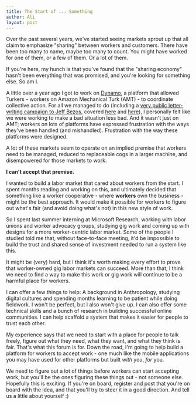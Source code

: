 ```yaml
---
title: The Start of ... Something
author: Ali
layout: post
---
```

Over the past several years, we've started seeing markets sprout up that all claim to emphasize "sharing" between workers and customers. There have been too many to name, maybe too many to count. You might have worked for one of them, or a few of them. Or a lot of them.

If you're here, my hunch is that you've found that the "sharing economy" hasn't been everything that was promised, and you're looking for something else. So am I.

A little over a year ago I got to work on [Dynamo][dynamo], a platform that allowed Turkers - workers on Amazon Mechanical Turk (AMT) - to coordinate collective action. For all we managed to do (including a [very public letter-writing campaign to Jeff Bezos][letters], covered [here][guardian] and [here][verge]), I personally felt like we were working to make a bad situation less bad. And it wasn't just on AMT; workers on lots of platforms have expressed frustration with the ways they've been handled (and mishandled). Frustration with the way these platforms were designed.

A lot of these markets seem to operate on an implied premise that workers need to be managed, reduced to replaceable cogs in a larger machine, and disempowered for those markets to work.

**I can't accept that premise.**

I wanted to build a labor market that cared about workers from the start. I spent months reading and working on this, and ultimately decided that something like a worker cooperative - where **workers** own the business - might be the best approach. It would make it possible for workers to figure out what's fair (and avoid doing what's not) in this new style of work.

So I spent last summer interning at Microsoft Research, working with labor unions and worker advocacy groups, studying gig work and coming up with designs for a more worker-centric labor market. Some of the people I studied told me that, without face-to-face meeting, it'd be impossible to build the trust and shared sense of investment needed to run a system like this.

It might be (very) hard, but I think it's worth making every effort to prove that worker-owned gig labor markets can succeed. More than that, I think we need to find a way to make this work or gig work will continue to be a harmful place for workers.

I can offer a few things to help: A background in Anthropology, studying digital cultures and spending months learning to be patient while doing fieldwork. I won't be perfect, but I also won't give up. I can also offer some technical skills and a bunch of research in building successful online communities. I can help scaffold a system that makes it easier for people to trust each other.

My experience says that we need to start with a place for people to talk freely, figure out what they need, what they want, and what they think is fair. That's what this forum is for. Down the road, I'm going to help build a platform for workers to accept work - one much like the mobile applications you may have used for other platforms but built *with* you, *for* you.

We need to figure out a lot of things before workers can start accepting work, but you'll be the ones figuring these things out - not someone else. Hopefully this is exciting. If you're on board, register and post that you're on board with the idea, and that you'll try to steer it in a good direction. And tell us a little about yourself :)


[dynamo]: https://ali-alkhatib.com/media/papers/p1621.pdf
[letters]: http://www.wearedynamo.org/dearjeffbezos
[guardian]: http://www.theguardian.com/technology/2014/dec/03/amazon-mechanical-turk-workers-protest-jeff-bezos
[verge]: http://www.theverge.com/2014/12/4/7331777/amazon-mechanical-turk-workforce-digital-labor